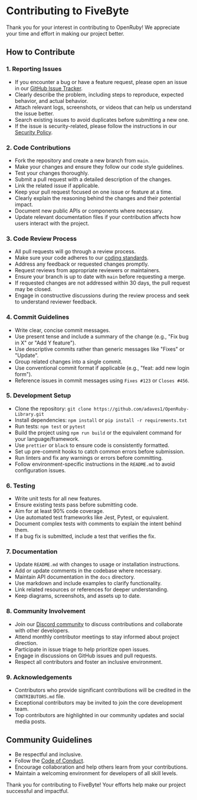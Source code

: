 # Contributing to FiveByte

Thank you for your interest in contributing to OpenRuby! We appreciate your time and effort in making our project better.

## How to Contribute

### 1. Reporting Issues
- If you encounter a bug or have a feature request, please open an issue in our [GitHub Issue Tracker](https://github.com/adaves1/issues).
- Clearly describe the problem, including steps to reproduce, expected behavior, and actual behavior.
- Attach relevant logs, screenshots, or videos that can help us understand the issue better.
- Search existing issues to avoid duplicates before submitting a new one.
- If the issue is security-related, please follow the instructions in our [Security Policy](SECURITY.md).

### 2. Code Contributions
- Fork the repository and create a new branch from `main`.
- Make your changes and ensure they follow our code style guidelines.
- Test your changes thoroughly.
- Submit a pull request with a detailed description of the changes.
- Link the related issue if applicable.
- Keep your pull request focused on one issue or feature at a time.
- Clearly explain the reasoning behind the changes and their potential impact.
- Document new public APIs or components where necessary.
- Update relevant documentation files if your contribution affects how users interact with the project.

### 3. Code Review Process
- All pull requests will go through a review process.
- Make sure your code adheres to our [coding standards](https://github.com/adaves1/OpenRuby-Library/coding-standards).
- Address any feedback or requested changes promptly.
- Request reviews from appropriate reviewers or maintainers.
- Ensure your branch is up to date with `main` before requesting a merge.
- If requested changes are not addressed within 30 days, the pull request may be closed.
- Engage in constructive discussions during the review process and seek to understand reviewer feedback.

### 4. Commit Guidelines
- Write clear, concise commit messages.
- Use present tense and include a summary of the change (e.g., "Fix bug in X" or "Add Y feature").
- Use descriptive commits rather than generic messages like "Fixes" or "Update".
- Group related changes into a single commit.
- Use conventional commit format if applicable (e.g., "feat: add new login form").
- Reference issues in commit messages using `Fixes #123` or `Closes #456`.

### 5. Development Setup
- Clone the repository: `git clone https://github.com/adaves1/OpenRuby-Library.git`
- Install dependencies: `npm install` or `pip install -r requirements.txt`
- Run tests: `npm test` or `pytest`
- Build the project using `npm run build` or the equivalent command for your language/framework.
- Use `prettier` or `black` to ensure code is consistently formatted.
- Set up pre-commit hooks to catch common errors before submission.
- Run linters and fix any warnings or errors before committing.
- Follow environment-specific instructions in the `README.md` to avoid configuration issues.

### 6. Testing
- Write unit tests for all new features.
- Ensure existing tests pass before submitting code.
- Aim for at least 90% code coverage.
- Use automated test frameworks like Jest, Pytest, or equivalent.
- Document complex tests with comments to explain the intent behind them.
- If a bug fix is submitted, include a test that verifies the fix.

### 7. Documentation
- Update `README.md` with changes to usage or installation instructions.
- Add or update comments in the codebase where necessary.
- Maintain API documentation in the `docs` directory.
- Use markdown and include examples to clarify functionality.
- Link related resources or references for deeper understanding.
- Keep diagrams, screenshots, and assets up to date.

### 8. Community Involvement
- Join our [Discord community](https://discord.gg/openruby) to discuss contributions and collaborate with other developers.
- Attend monthly contributor meetings to stay informed about project direction.
- Participate in issue triage to help prioritize open issues.
- Engage in discussions on GitHub issues and pull requests.
- Respect all contributors and foster an inclusive environment.

### 9. Acknowledgements
- Contributors who provide significant contributions will be credited in the `CONTRIBUTORS.md` file.
- Exceptional contributors may be invited to join the core development team.
- Top contributors are highlighted in our community updates and social media posts.

## Community Guidelines
- Be respectful and inclusive.
- Follow the [Code of Conduct](CODE_OF_CONDUCT.md).
- Encourage collaboration and help others learn from your contributions.
- Maintain a welcoming environment for developers of all skill levels.

Thank you for contributing to FiveByte! Your efforts help make our project successful and impactful.

